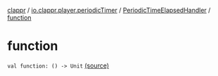 [clappr](../../index.md) / [io.clappr.player.periodicTimer](../index.md) / [PeriodicTimeElapsedHandler](index.md) / [function](.)

# function

`val function: () -> Unit` [(source)](https://github.com/clappr/clappr-android/tree/dev/clappr/src/main/kotlin/io/clappr/player/periodicTimer/PeriodicTimeElapsedHandler.kt#L5)